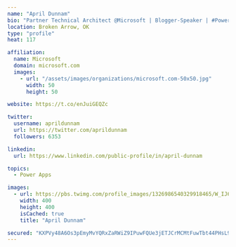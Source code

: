 ```yaml
---
name: "April Dunnam"
bio: "Partner Technical Architect @Microsoft | Blogger-Speaker | #PowerApps, #PowerAutomate, #Office365, #SharePoint | #WIT | #Karaoke Queen"
location: Broken Arrow, OK
type: "profile"
heat: 117

affiliation:
  name: Microsoft
  domain: microsoft.com
  images:
    - url: "/assets/images/organizations/microsoft.com-50x50.jpg"
      width: 50
      height: 50

website: https://t.co/enJuiGEQZc

twitter:
  username: aprildunnam
  url: https://twitter.com/aprildunnam
  followers: 6353

linkedin:
  url: https://www.linkedin.com/public-profile/in/april-dunnam

topics:
  - Power Apps

images:
  - url: https://pbs.twimg.com/profile_images/1326986540329918465/W_IJ6Ih2_400x400.jpg
    width: 400
    height: 400
    isCached: true
    title: "April Dunnam"

secured: "KXPVy48A6Os3pEmyMvYQRxZaRWiZ9IPuwFQUe3jETJCrMCMtFuwTbt44PHsL9bWCNK3U8Z/IlgsJvuidnu4VjLrs3J3Q+THDVDdd2j4bKqUXJaq5hupLL4MdfvdxJqKZYj5DB/hVhCm1x438Y7jXFME+50YY2aFRj4NFX515PC3lkb7kTNc7dlgV2DAUNFn/EXH26ZK23cFcEQwms7kdsdiTRFpYxOUqv5txqNYsfY/frvWnys0CYiExWIhfSZI9CyPJ7Hfh4RRkAz8OhYPNnenL9UbFhv2mhNHM1m4HcqD88NadHCMHgZzGT4r1SFGKuiuObGXYd2e8R9WuFUctir+8KYVq5/I0sFi0yj7/RFCG9+SvW3+iOXy7idWWMSGhIhhC6erbveL+Hek13YesU2Tt9JMC7p6p5aNoEjnH6Do=;ID1LjPLKmAfaxJzl5Zp4Jw=="
---
```


